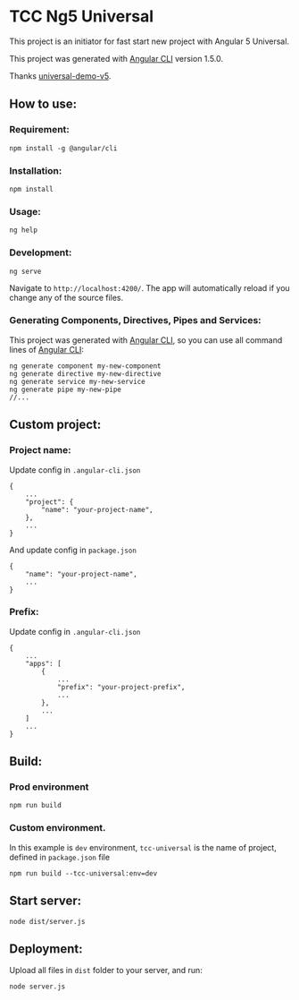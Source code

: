 # TCC Ng5 Universal

This project is an initiator for fast start new project with Angular 5 Universal.

This project was generated with [Angular CLI](https://github.com/angular/angular-cli) version 1.5.0.

Thanks [universal-demo-v5](https://github.com/evertonrobertoauler/universal-demo-v5).


How to use:
-------------
### Requirement:
```
npm install -g @angular/cli
```

### Installation:
```
npm install
```
    
### Usage:
```
ng help
```

### Development:
```
ng serve
```
Navigate to `http://localhost:4200/`. The app will automatically reload if you change any of the source files.
    
    
### Generating Components, Directives, Pipes and Services:
This project was generated with [Angular CLI](https://github.com/angular/angular-cli), so you can use all command lines of [Angular CLI](https://github.com/angular/angular-cli): 
```
ng generate component my-new-component
ng generate directive my-new-directive
ng generate service my-new-service
ng generate pipe my-new-pipe
//...
```
    
Custom project:
-------------
### Project name:
Update config in `.angular-cli.json`
```
{
    ...
    "project": {
        "name": "your-project-name",
    },
    ...
}
```
And update config in `package.json`
```
{
    "name": "your-project-name",
    ...
}
```

### Prefix:
Update config in `.angular-cli.json`
```
{
    ...
    "apps": [
        {
            ...
            "prefix": "your-project-prefix",
            ...
        },
        ...
    ]
    ...
}
```
   
Build:
-------------
### Prod environment
```
npm run build
```
    
### Custom environment.
In this example is `dev` environment, `tcc-universal` is the name of project, defined in `package.json` file
```
npm run build --tcc-universal:env=dev
```
   
Start server:
-------------
```
node dist/server.js
```
   
Deployment:
-------------
Upload all files in `dist` folder to your server, and run:
```
node server.js
```